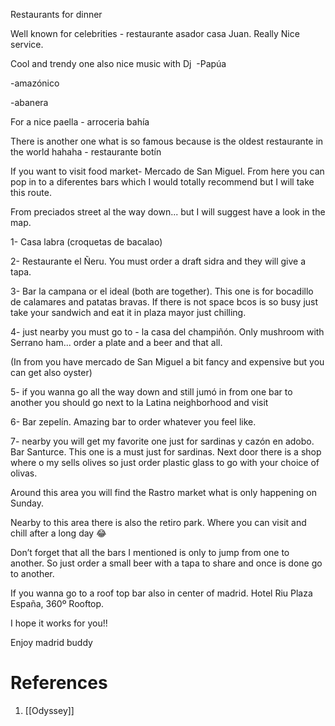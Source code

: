 Restaurants for dinner

Well known for celebrities - restaurante asador casa Juan. Really Nice service. 

Cool and trendy one also nice music with Dj  -Papúa 

-amazónico 

-abanera 

For a nice paella - arroceria bahía 

There is another one what is so famous because is the oldest restaurante in the world hahaha - restaurante botín 

If you want to visit food market- Mercado de San Miguel. From here you can pop in to a diferentes bars which I would totally recommend but I will take this route.

From preciados street al the way down... but I will suggest have a look in the map. 

1- Casa labra (croquetas de bacalao)

2- Restaurante el Ñeru. You must order a draft sidra and they will give a tapa. 

3- Bar la campana or el ideal (both are together). This one is for bocadillo de calamares and patatas bravas. If there is not space bcos is so busy just take your sandwich and eat it in plaza mayor just chilling. 

4- just nearby you must go to - la casa del champiñón. Only mushroom with Serrano ham... order a plate and a beer and that all. 

(In from you have mercado de San Miguel a bit fancy and expensive but you can get also oyster) 

5- if you wanna go all the way down and still jumó in from one bar to another you should go next to la Latina neighborhood and visit 

6- Bar zepelín. Amazing bar to order whatever you feel like. 

7- nearby you will get my favorite one just for sardinas y cazón en adobo. Bar Santurce. This one is a must just for sardinas. Next door there is a shop where o my sells olives so just order plastic glass to go with your choice of olivas. 

Around this area you will find the Rastro market what is only happening on Sunday. 

Nearby to this area there is also the retiro park. Where you can visit and chill after a long day 😂 

Don’t forget that all the bars I mentioned is only to jump from one to another. So just order a small beer with a tapa to share and once is done go to another. 

If you wanna go to a roof top bar also in center of madrid. Hotel Riu Plaza España, 360º Rooftop. 

I hope it works for you!! 

Enjoy madrid buddy

# References
1. [[Odyssey]]